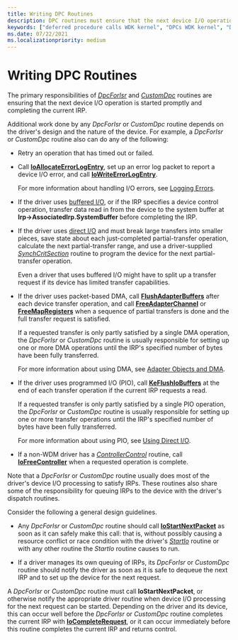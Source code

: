 ```yaml
---
title: Writing DPC Routines
description: DPC routines must ensure that the next device I/O operation is started promptly and the current IRP is completed.
keywords: ["deferred procedure calls WDK kernel", "DPCs WDK kernel", "DpcForIsr", "CustomDpc"]
ms.date: 07/22/2021
ms.localizationpriority: medium
---
```


# Writing DPC Routines

The primary responsibilities of [*DpcForIsr*](/windows-hardware/drivers/ddi/wdm/nc-wdm-io_dpc_routine) and [*CustomDpc*](/windows-hardware/drivers/ddi/wdm/nc-wdm-kdeferred_routine) routines are ensuring that the next device I/O operation is started promptly and completing the current IRP.

Additional work done by any *DpcForIsr* or *CustomDpc* routine depends on the driver's design and the nature of the device. For example, a *DpcForIsr* or *CustomDpc* routine also can do any of the following:

- Retry an operation that has timed out or failed.

- Call [**IoAllocateErrorLogEntry**](/windows-hardware/drivers/ddi/wdm/nf-wdm-ioallocateerrorlogentry), set up an error log packet to report a device I/O error, and call [**IoWriteErrorLogEntry**](/windows-hardware/drivers/ddi/ntifs/nf-ntifs-iowriteerrorlogentry).

    For more information about handling I/O errors, see [Logging Errors](logging-errors.md).

- If the driver uses [buffered I/O](methods-for-accessing-data-buffers.md), or if the IRP specifies a device control operation, transfer data read in from the device to the system buffer at **Irp-&gt;AssociatedIrp.SystemBuffer** before completing the IRP.

- If the driver uses [direct I/O](methods-for-accessing-data-buffers.md) and must break large transfers into smaller pieces, save state about each just-completed partial-transfer operation, calculate the next partial-transfer range, and use a driver-supplied [*SynchCritSection*](/windows-hardware/drivers/ddi/wdm/nc-wdm-ksynchronize_routine) routine to program the device for the next partial-transfer operation.

    Even a driver that uses buffered I/O might have to split up a transfer request if its device has limited transfer capabilities.

- If the driver uses packet-based DMA, call [**FlushAdapterBuffers**](/windows-hardware/drivers/ddi/wdm/nc-wdm-pflush_adapter_buffers) after each device transfer operation, and call [**FreeAdapterChannel**](/windows-hardware/drivers/ddi/wdm/nc-wdm-pfree_adapter_channel) or [**FreeMapRegisters**](/windows-hardware/drivers/ddi/wdm/nc-wdm-pfree_map_registers) when a sequence of partial transfers is done and the full transfer request is satisfied.

    If a requested transfer is only partly satisfied by a single DMA operation, the *DpcForIsr* or *CustomDpc* routine is usually responsible for setting up one or more DMA operations until the IRP's specified number of bytes have been fully transferred.

    For more information about using DMA, see [Adapter Objects and DMA](./introduction-to-adapter-objects.md).

- If the driver uses programmed I/O (PIO), call [**KeFlushIoBuffers**](/windows-hardware/drivers/ddi/wdm/nf-wdm-keflushiobuffers) at the end of each transfer operation if the current IRP requests a read.

    If a requested transfer is only partly satisfied by a single PIO operation, the *DpcForIsr* or *CustomDpc* routine is usually responsible for setting up one or more transfer operations until the IRP's specified number of bytes have been fully transferred.

    For more information about using PIO, see [Using Direct I/O](using-direct-i-o.md).

- If a non-WDM driver has a [*ControllerControl*](writing-controllercontrolroutines.md) routine, call [**IoFreeController**](/windows-hardware/drivers/ddi/ntddk/nf-ntddk-iofreecontroller) when a requested operation is complete.

Note that a *DpcForIsr* or *CustomDpc* routine usually does most of the driver's device I/O processing to satisfy IRPs. These routines also share some of the responsibility for queuing IRPs to the device with the driver's dispatch routines.

Consider the following a general design guidelines.

- Any *DpcForIsr* or *CustomDpc* routine should call [**IoStartNextPacket**](/windows-hardware/drivers/ddi/ntifs/nf-ntifs-iostartnextpacket) as soon as it can safely make this call: that is, without possibly causing a resource conflict or race condition with the driver's [*StartIo*](/windows-hardware/drivers/ddi/wdm/nc-wdm-driver_startio) routine or with any other routine the *StartIo* routine causes to run.

- If a driver manages its own queuing of IRPs, its *DpcForIsr* or *CustomDpc* routine should notify the driver as soon as it is safe to dequeue the next IRP and to set up the device for the next request.

A *DpcForIsr* or *CustomDpc* routine must call **IoStartNextPacket**, or otherwise notify the appropriate driver routine when device I/O processing for the next request can be started. Depending on the driver and its device, this can occur well before the *DpcForIsr* or *CustomDpc* routine completes the current IRP with [**IoCompleteRequest**](/windows-hardware/drivers/ddi/wdm/nf-wdm-iocompleterequest), or it can occur immediately before this routine completes the current IRP and returns control.
